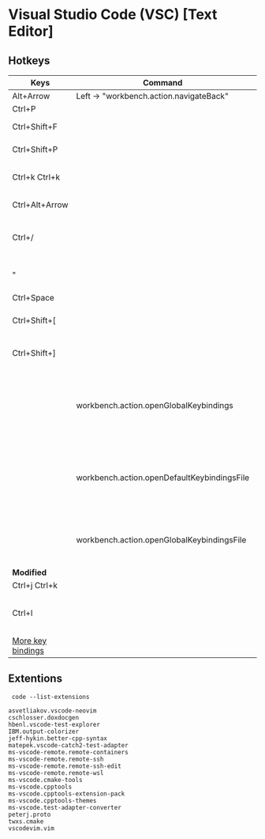 
# Visual Studio Code (VSC) [Text Editor]

Hotkeys
---

|Keys|Command|Action|Details|
|-|-|-|-|
|Alt+Arrow|Left -> "workbench.action.navigateBack"||
|Ctrl+P||Find file|
|Ctrl+Shift+F||Find string in all projet|
|Ctrl+Shift+P||See all commands|
|Ctrl+k Ctrl+k||Key pressed to text|
|Ctrl+Alt+Arrow||Add cursor|
|Ctrl+/||Comment toggle selected lines|
|"||Surround selection with quote|
|Ctrl+Space||Snippets|
|Ctrl+Shift+[||  Fold current region|
|Ctrl+Shift+]||Unfold current region|
||workbench.action.openGlobalKeybindings|See all commands and shortcut bindings (in settings)|[vscode keybindings customization]
||workbench.action.openDefaultKeybindingsFile|See all commands and shortcut bindings (in JSON file)|
||workbench.action.openGlobalKeybindingsFile|See edited shortcut bindings (in JSON file)|
|**Modified**
|Ctrl+j Ctrl+k||toggleVim|enable/disable VimPlugin| if vscodevim installed. Not neovim.
|Ctrl+l||Clean output window if focused| when clause : `focusedView == 'workbench.panel.output'` [edite when clause]
|[More key bindings]

Extentions
---
` code --list-extensions`
```
asvetliakov.vscode-neovim
cschlosser.doxdocgen
hbenl.vscode-test-explorer
IBM.output-colorizer
jeff-hykin.better-cpp-syntax
matepek.vscode-catch2-test-adapter
ms-vscode-remote.remote-containers
ms-vscode-remote.remote-ssh
ms-vscode-remote.remote-ssh-edit
ms-vscode-remote.remote-wsl
ms-vscode.cmake-tools
ms-vscode.cpptools
ms-vscode.cpptools-extension-pack
ms-vscode.cpptools-themes
ms-vscode.test-adapter-converter
peterj.proto
twxs.cmake
vscodevim.vim
```



[vscode keybindings customization]: https://code.visualstudio.com/docs/getstarted/keybindings#_advanced-customization
[More key bindings]: https://code.visualstudio.com/docs/getstarted/keybindings#_basic-editing
[edite when clause]: https://code.visualstudio.com/api/references/when-clause-contexts
